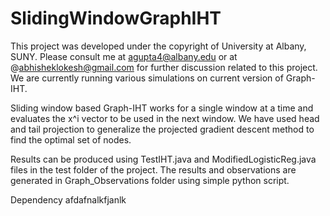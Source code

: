 # SlidingWindowGraphIHT

This project was developed under the copyright of University at Albany, SUNY. Please consult me at agupta4@albany.edu or at @abhisheklokesh@gmail.com for further discussion related to this project. We are currently running various simulations on current version of Graph-IHT.

Sliding window based Graph-IHT works for a single window at a time and evaluates the x^i vector to be used in the next window. We have used head and tail projection to generalize the projected gradient descent method to find the optimal set of nodes.

Results can be produced using TestIHT.java and ModifiedLogisticReg.java files in the test folder of the project. The results and observations are generated in Graph_Observations folder using simple python script. 

Dependency afdafnalkfjanlk
